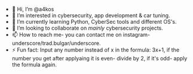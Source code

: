 - 👋 Hi, I’m @a4kos
- 👀 I’m interested in cybersecurity, app development & car tuning.
- 🌱 I’m currently learning Python, CyberSec tools and different OS's.
- 💞️ I’m looking to collaborate on *mainly* cybersecurity projects. 
- 📫 How to reach me- you can contact me on instagram- underscore/trad.bulgar/underscore.
- ⚡ Fun fact: Input any number instead of x in the formula: 3x+1, if the number you get after applyaing it is even- divide by 2, if it's odd- apply the formula again. 
